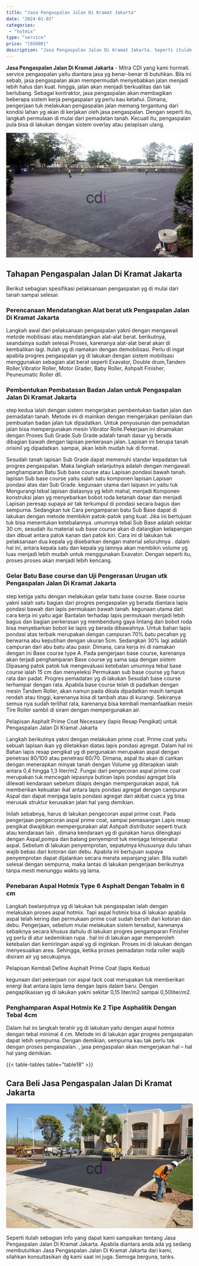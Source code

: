 ```yaml
---
title: "Jasa Pengaspalan Jalan Di Kramat Jakarta"
date: "2024-01-03"
categories:
 - "hotmix"
type: "service"
price: "[65000]"
description: "Jasa Pengaspalan Jalan Di Kramat Jakarta. Seperti itulah sebagian info yang dapat kami sampaikan tentang Jasa Pengaspalan Jalan Di Kramat Jakarta. Apabila di..."
---
```


**Jasa Pengaspalan Jalan Di Kramat Jakarta** - Mitra CDI yang kami hormati. service pengaspalan yaitu diantara jasa yg benar-benar di butuhkan. Bila ini sebab, jasa pengaspalan akan mempermudah menyebabkan jalan menjadi lebih halus dan kuat. hingga, jalan akan menjadi berkualitas dan tak berlubang. Sebagai kontraktor, jasa pengaspalan akan membagikan beberapa sistem kerja pengaspalan yg perlu kau ketahui. Dimana, pengerjaan tuk melakukan pengaspalan jalan memang tergantung dari kondisi lahan yg akan di kerjakan oleh jasa pengaspalan. Dengan seperti itu, langkah permulaan di mulai dari pemadatan tanah. Kecuali itu, pengaspalan pula bisa di lakukan dengan sistem overlay atau pelapisan ulang.

![Jasa Pengaspalan Jalan Di Kramat Jakarta](/images/hotmix/jasa-hotmix-aspal-03.jpg)

## Tahapan Pengaspalan Jalan Di Kramat Jakarta

Berikut sebagian spesifikasi pelaksanaan pengaspalan yg di mulai dari tanah sampai selesai:

### Perencanaan Mendatangkan Alat berat utk Pengaspalan Jalan Di Kramat Jakarta

Langkah awal dari pelaksanaan pengaspalan yakni dengan mengawali metode mobilisasi atau mendatangkan alat-alat berat. berikutnya, seandainya sudah selesai Proses, karenanya alat-alat berat akan di kembalikan lagi. Itulah yg di namakan dengan demobilisasi. Perlu di ingat apabila progres pengaspalan yg di lakukan dengan sistem mobilisasi menggunakan sebagian alat berat seperti Exavator, Double drum,Tandem Roller,Vibrator Roller, Motor Grader, Baby Roller, Ashpalt Finisher, Peuneumatic Roller dll.

### Pembentukan Pembatasan Badan Jalan untuk Pengaspalan Jalan Di Kramat Jakarta

step kedua ialah dengan sistem mengerjakan pembentukan badan jalan dan pemadatan tanah. Metode ini di mainkan dengan mengerjakan penilaian dan pembuatan badan jalan tuk dipadatkan. Untuk penyusunan dan pemadatan jalan bisa mempergunakan mesin Vibrator Rolle.Pekerjaan ini dinamakan dengan Proses Sub Grade.Sub Grade adalah tanah dasar yg berada dibagian bawah dengan lapisan perkerasan jalan. Lapisan ini berupa tanah orisinil yg dipadatkan. sampai, akan lebih mudah tuk di format.

Sesudah tanah lapisan Sub Grade dapat memenuhi standar kepadatan tuk progres pengaspalan. Maka langkah selanjutnya adalah dengan mengawali penghamparan Batu Sub base course atau Lapisan pondasi bawah tanah. lapisan Sub base course yaitu salah satu komponen lapisan Lapisan pondasi atas dan Sub Grade. kegunaan utama dari laipasn ini yaitu tuk Mengurangi tebal lapisan diatasnya yg lebih mahal, menjadi Komponen konstruksi jalan yg menyebarkan bobot roda ketanah dasar dan menjadi Lapisan peresap supaya air tak terkumpul di pondasi secara bagus dan sempurna. Sedangkan tuk Cara pengamparan batu Sub Base dapat di lakukan dengan metode membikin patok-patok yang kuat. Jika ini bertujuan tuk bisa menentukan ketebalannya. umumnya tebal Sub Base adalah sekitar 30 cm, sesudah itu material sub base course akan di datangkan kelapangan dan dibuat antara patok kanan dan patok kiri. Cara ini di lakukan tuk pelaksanaan dua kepala yg disebarkan dengan material seluruhnya . dalam hal ini, antara kepala satu dan kepala yg lainnya akan membikin volume yg luas menjadi lebih mudah untuk menggunakan Exavator. Dengan seperti itu, proses proses akan menjadi lebih kencang.

### Gelar Batu Base course dan Uji Pengerasan Urugan utk Pengaspalan Jalan Di Kramat Jakarta

step ketiga yaitu dengan melakukan gelar batu base course. Base course yakni salah satu bagian dari progres pengaspalan yg berada diantara lapis pondasi bawah dan lapis permukaan bawah tanah. kegunaan utama dari cara kerja ini yaitu agar Bantalan terhadap lapis permukaan menjadi lebih bagus dan bagian perkerasan yg membendung gaya lintang dari bobot roda bisa menyebarkan bobot ke lapis yg berada dibawahnya. Untuk bahan lapis pondasi atas terbaik merupakan dengan campuran 70% batu pecahan yg berwarna abu keputihan dengan ukuran 5cm. Sedangkan 30% lagi adalah campuran dari abu batu atau pasir. Dimana, cara kerja ini di namakan dengan ini Base course type A. Pada pengerjaan base course, karenanya akan terjadi penghamparan Base course yg sama saja dengan sistem Dipasang patok patok tuk mengevaluasi ketebalan umumnya tebal base course ialah 15 cm dan menyeleksi Permukaan sub base course yg harus rata dan padat. Progres pemadatan yg di lakukan Sesudah base course terhampar dengan rata. Apabila base course telah di padatkan dengan mesin Tandem Roller, akan namun pada dikala dipadatkan masih tampak rendah atau tinggi, karenanya bisa di tambah atau di kurangi. Sekiranya semua nya sudah terlihat rata, karenanya bisa kembali memanfaatkan mesin Tire Roller sambil di siram dengan mempergunakan air.

Pelapisan Asphalt Prime Coat Necessary (lapis Resap Pengikat) untuk Pengaspalan Jalan Di Kramat Jakarta

Langkah berikutnya yakni dengan melakukan prime coat. Prime coat yaitu sebuah lapisan ikan yg diletakkan diatas lapis pondasi agregat. Dalam hal ini Bahan lapis resap pengikat yg di pergunakan merupakan aspal dengan penetrasi 80/100 atau penetrasi 60/70. Dimana, aspal itu akan di cairkan dengan menerapkan minyak tanah dengan Volume yg diterapkan ialah antara 0,4 hingga 1,3 liter/m2. Fungsi dari pengecoran aspal prime coat merupakan tuk mencegah lepasnya butiran lapis pondasi agregat bila dilewati kendaraan sebelum dilapis dengan mempergunakan aspal, tuk memberikan kekuatan ikat antara lapis pondasi agregat dengan campuran Aspal dan dapat menjaga lapis pondasi agregat dari akibat cuaca yg bisa merusak struktur kerusakan jalan hal yang demikian.

Inilah sebabnya, harus di lakukan pengecoran aspal prime coat. Pada pengerjaan pengecoran aspal prime coat, sampai pemasangan Lapis resap pengikat diwajibkan mempergunakan alat Ashpalt distributor seperti truck atau kendaraan lain . dimana kendaraan yg di gunakan harus dilengkapi dengan Aspal,pompa dan batang penyemprot tuk menjaga temperatur aspal. Sebelum di lakukan penyemprotan, sepatutnya khususnya dulu lahan wajib bebas dari kotoran dan debu. Apabila ini bertujuan supaya penyemprotan dapat dijalankan secara merata sepanjang jalan. Bila sudah selesai dengan sempurna, maka lantas di lakukan pengerjaan berikutnya tanpa mesti menunggu waktu yg lama.

### Penebaran Aspal Hotmix Type 6 Asphalt Dengan Tebalm in 6 cm

Langkah bselanjutnya yg di lakukan tuk pengaspalan ialah dengan melakukan proses aspal hotmix. Tapi aspal hotmix bisa di lakukan apabila aspal telah kering dan permukaan prime coat sudah bersih dari kotoran dan debu. Pengerjaan, sebelum mulai melakukan sistem tersebut, karenanya sebaiknya secara khusus dahulu di lakukan progres pengamparan Finisher yg perlu di atur sedemikian rupa . hal ini di lakukan agar memperoleh ketebalan dan kemiringan aspal yg di inginkan. Proses ini di lakukan dengan menyesuaikan area. Sehingga, ketika proses pemadatan roda roller wajib disiram air yg secukupnya.

Pelapisan Kembali Define Asphalt Prime Coat (lapis Kedua)

kegunaan dari pekerjaan cor aspal tack coat merupakan tuk memberikan energi ikat antara lapis lama dengan lapis dalam baru. Dengan pengaplikasian yg di lakukan yakni sekitar 0,15 liter/m2 sampai 0,50liter/m2.

### Penghamparan Aspal Hotmix Ke 2 Tipe Asphalitik Dengan Tebal 4cm

Dalam hal ini langkah terahir yg di lakukan yaitu dengan aspal hotmix dengan tebal minimal 4 cm. Metode ini di lakukan agar progres pengaspalan dapat lebih sempurna. Dengan demikian, sempurna kau tak perlu tak dengan proses pengaspalan. , jasa pengaspalan akan mengerjakan hal – hal hal yang demikian.

{{< table-tables table="table18" >}}

## Cara Beli Jasa Pengaspalan Jalan Di Kramat Jakarta

![Jasa Pengaspalan Jalan Di Kramat Jakarta](/images/hotmix/jasa-hotmix-aspal-05.jpg)

Seperti itulah sebagian info yang dapat kami sampaikan tentang Jasa Pengaspalan Jalan Di Kramat Jakarta. Apabila diantara anda ada yg sedang membutuhkan Jasa Pengaspalan Jalan Di Kramat Jakarta dari kami, silahkan konsultasikan dg kami saat ini juga. Semoga berguna, tanks.
